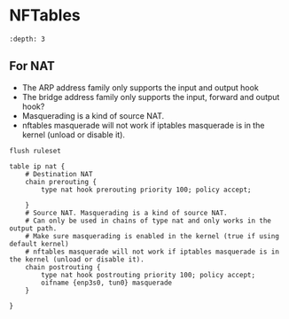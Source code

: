 # NFTables

```{contents} Table of Contents
:depth: 3
```

## For NAT

* The ARP address family only supports the input and output hook
* The bridge address family only supports the input, forward and output hook?
* Masquerading is a kind of source NAT.
* nftables masquerade will not work if iptables masquerade is in the kernel (unload or disable it).

```text
flush ruleset

table ip nat {
    # Destination NAT
    chain prerouting {
        type nat hook prerouting priority 100; policy accept;
        
    }
    # Source NAT. Masquerading is a kind of source NAT.
    # Can only be used in chains of type nat and only works in the output path.
    # Make sure masquerading is enabled in the kernel (true if using default kernel) 
    # nftables masquerade will not work if iptables masquerade is in the kernel (unload or disable it).
    chain postrouting {
        type nat hook postrouting priority 100; policy accept;        
        oifname {enp3s0, tun0} masquerade
    }
    
}
```

